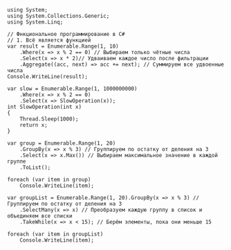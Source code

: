 ﻿```
using System;
using System.Collections.Generic;
using System.Linq;

// Фнкциональное программирование в C#
// 1. Всё является функцией
var result = Enumerable.Range(1, 10)
    .Where(x => x % 2 == 0) // Выбираем только чётные числа
    .Select(x => x * 2)// Удваиваем каждое число после фильтрации
    .Aggregate((acc, next) => acc += next); // Суммируем все удвоенные числа
Console.WriteLine(result);

var slow = Enumerable.Range(1, 1000000000)
    .Where(x => x % 2 == 0)
    .Select(x => SlowOperation(x));
int SlowOperation(int x)
{
    Thread.Sleep(1000);
    return x;
}

var group = Enumerable.Range(1, 20)
    .GroupBy(x => x % 3) // Группируем по остатку от деления на 3
    .Select(x => x.Max()) // Выбираем максимальное значение в каждой группе
    .ToList();

foreach (var item in group) 
    Console.WriteLine(item);

var groupList = Enumerable.Range(1, 20).GroupBy(x => x % 3) // Группируем по остатку от деления на 3
    .SelectMany(x => x) // Преобразуем каждую группу в список и объединяем все списки
    .TakeWhile(x => x < 15); // Берём элементы, пока они меньше 15

foreach (var item in groupList)
    Console.WriteLine(item);
```
